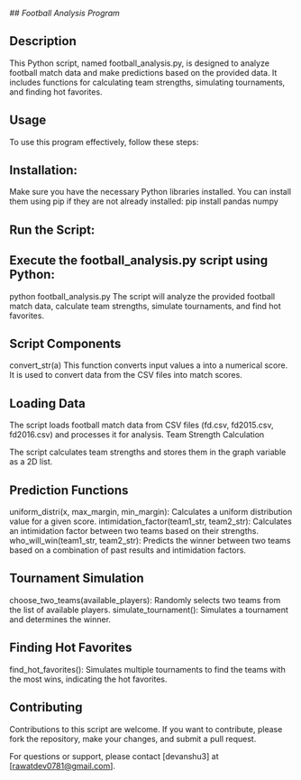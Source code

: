 _## Football Analysis Program_

## Description
This Python script, named football_analysis.py, is designed to analyze football match data and make predictions based on the provided data. It includes functions for calculating team strengths, simulating tournaments, and finding hot favorites.

## Usage
To use this program effectively, follow these steps:

## Installation:
Make sure you have the necessary Python libraries installed. You can install them using pip if they are not already installed:
pip install pandas numpy

## Run the Script:

## Execute the football_analysis.py script using Python:

python football_analysis.py
The script will analyze the provided football match data, calculate team strengths, simulate tournaments, and find hot favorites.

## Script Components
convert_str(a)
This function converts input values a into a numerical score. It is used to convert data from the CSV files into match scores.

## Loading Data
The script loads football match data from CSV files (fd.csv, fd2015.csv, fd2016.csv) and processes it for analysis.
Team Strength Calculation

The script calculates team strengths and stores them in the graph variable as a 2D list.

## Prediction Functions
uniform_distri(x, max_margin, min_margin): Calculates a uniform distribution value for a given score.
intimidation_factor(team1_str, team2_str): Calculates an intimidation factor between two teams based on their strengths.
who_will_win(team1_str, team2_str): Predicts the winner between two teams based on a combination of past results and intimidation factors.

## Tournament Simulation
choose_two_teams(available_players): Randomly selects two teams from the list of available players.
simulate_tournament(): Simulates a tournament and determines the winner.

## Finding Hot Favorites
find_hot_favorites(): Simulates multiple tournaments to find the teams with the most wins, indicating the hot favorites.

## Contributing
Contributions to this script are welcome. If you want to contribute, please fork the repository, make your changes, and submit a pull request.

For questions or support, please contact [devanshu3] at [rawatdev0781@gmail.com].

